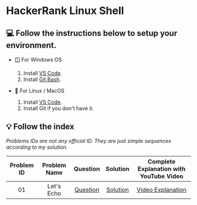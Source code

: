 # HackerRank Linux Shell

## 💻 Follow the instructions below to setup your environment.

- 🪟 For Windows OS

  1. Install [VS Code](https://code.visualstudio.com/).
  2. Install [Git Bash](https://git-scm.com/downloads).

- 🐧 For Linux / MacOS 

  1. Install [VS Code](https://code.visualstudio.com/).
  2. Install Git if you don't have it.


## 💡 Follow the index 

<i>Problems IDs are not any official ID. They are just simple sequences according to my solution.</i>


| Problem ID | Problem Name |                                               Question                                               |             Solution             |      Complete Explanation with YouTube Video      |
|:----------:|:------------:|:----------------------------------------------------------------------------------------------------:|:--------------------------------:|:-------------------------------------------------:|
|     01     |  Let's Echo  | [Question](https://www.hackerrank.com/challenges/bash-tutorials-lets-echo/problem?isFullScreen=true) | [Solution](Let's%20Echo/bash.sh) | [Video Explanation](https://youtu.be/SVOS5sXQdVY) |
